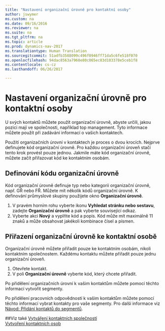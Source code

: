 ```yaml
---
title: "Nastavení organizační úrovně pro kontaktní osoby"
author: jswymer
ms.custom: na
ms.date: 09/16/2016
ms.reviewer: na
ms.suite: na
ms.tgt_pltfrm: na
ms.topic: article
ms.prod: dynamics-nav-2017
ms.translationtype: Human Translation
ms.sourcegitcommit: 51adfb3588099c496f0946ff71da5c6fe518f070
ms.openlocfilehash: 94dac8563a7960e80c065ec83d103378e5ceb1f8
ms.contentlocale: cs-cz
ms.lasthandoff: 06/26/2017

---
```

# <a name="set-up-organizational-levels-for-contact-persons"></a>Nastavení organizační úrovně pro kontaktní osoby
U svých kontaktů můžete použít organizační úrovně, abyste určili, jakou pozici mají ve společnosti, například top management. Tyto informace můžete použít při zadávání informací o vašich kontaktech.

Použití organizačních úrovní v kontaktech je proces o dvou krocích. Nejprve definujete kód organizační úrovně. Pro každou organizační úroveň stačí tento krok provést pouze jednou. Jakmile máte kód organizační úrovně, můžete začít přiřazovat kód ke kontaktním osobám.

## <a name="define-an-organizational-level-code"></a>Definování kódu organizační úrovně
Kód organizační úrovně definuje typ nebo kategorii organizační úrovně, např. GŘ nebo FŘ. Můžete mít několik kódů organizační úrovně. K definování průmyslové skupiny použijete okno **Organizační úrovně**.

1. V pravém horním rohu vyberte ikonu **Vyhledat stránku nebo sestavu**, zadejte **Organizační úrovně** a pak vyberte související odkaz.
2. Vyberte akci **Nový** a vyplňte kód a popis. Kód může mít maximálně 11 znaků a může obsahovat jakékoli kombinace čísel a písmen.

## <a name="assign-organizational-levels-to-a-contact-person"></a>Přiřazení organizační úrovně ke kontaktní osobě
Organizační úrovně můžete přiřadit pouze ke kontaktním osobám, nikoli kontaktním společnostem. Každému kontaktu můžete přiřadit pouze jednu organizační úroveň.

1. Otevřete kontakt.
2. V poli **Organizační úrovně** vyberte kód, který chcete přiřadit.

Po přidělení organizačních úrovní k vašim kontaktům můžete pomocí těchto informací vytvořit segmenty.

Po přidělení pracovních odpovědností k vašim kontaktům můžete pomocí těchto informací vybrat kontakty pro vaše segmenty. Pro další informace viz [Návod: Přidání kontaktů do segmentů](marketing-add-contact-segment.md).

##<a name="see-also"></a>Viz také
[Vytváření kontaktních společností](marketing-create-contact-companies.md)  
[Vytvoření kontaktních osob](marketing-create-contact-persons.md)  

